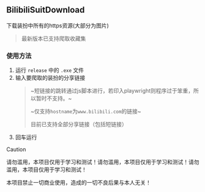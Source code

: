 ## BilibiliSuitDownload

下载装扮中所有的https资源(大部分为图片)

> 最新版本已支持爬取收藏集

### 使用方法

1. 运行 `release` 中的 `.exe` 文件
1. 输入要爬取的装扮的分享链接
   > ~短链接的跳转通过js脚本进行，若印入playwright则程序过于笨重，所以暂时不支持。~
   >
   > ~仅支持`hostname`为`www.bilibili.com`的链接~
   > 
   > 目前已支持全部分享链接（包括短链接）
1. 回车运行

> [!CAUTION]
> 请勿滥用，本项目仅用于学习和测试！请勿滥用，本项目仅用于学习和测试！请勿滥用，本项目仅用于学习和测试！
>
> 本项目禁止一切商业使用，造成的一切不良后果与本人无关！

